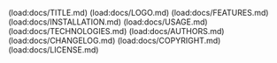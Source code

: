 (load:docs/TITLE.md)
(load:docs/LOGO.md)
(load:docs/FEATURES.md)
(load:docs/INSTALLATION.md)
(load:docs/USAGE.md)
(load:docs/TECHNOLOGIES.md)
(load:docs/AUTHORS.md)
(load:docs/CHANGELOG.md)
(load:docs/COPYRIGHT.md)
(load:docs/LICENSE.md)

